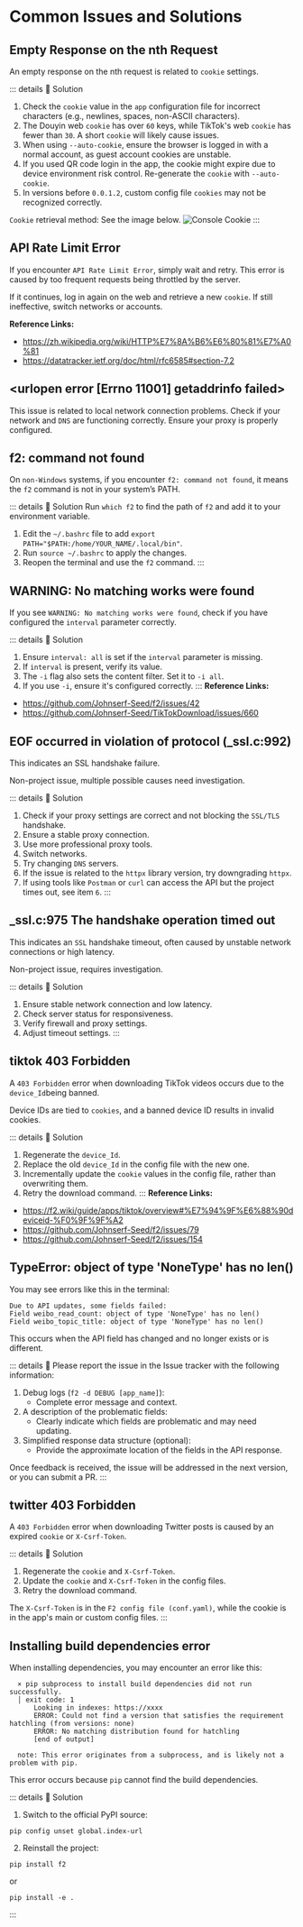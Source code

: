 # Common Issues and Solutions

## Empty Response on the nth Request

An empty response on the nth request is related to `cookie` settings.

::: details :link: Solution
1. Check the `cookie` value in the `app` configuration file for incorrect characters (e.g., newlines, spaces, non-ASCII characters).
2. The Douyin web `cookie` has over `60` keys, while TikTok's web `cookie` has fewer than `30`. A short `cookie` will likely cause issues.
3. When using `--auto-cookie`, ensure the browser is logged in with a normal account, as guest account cookies are unstable.
4. If you used QR code login in the app, the cookie might expire due to device environment risk control. Re-generate the `cookie` with `--auto-cookie`.
5. In versions before `0.0.1.2`, custom config file `cookies` may not be recognized correctly.

`Cookie` retrieval method: See the image below.
![Console Cookie](https://github.com/user-attachments/assets/4523e8c7-f74e-4d5f-9da6-6bb3658f8b24)
:::

## API Rate Limit Error

If you encounter `API Rate Limit Error`, simply wait and retry. This error is caused by too frequent requests being throttled by the server.

If it continues, log in again on the web and retrieve a new `cookie`. If still ineffective, switch networks or accounts.

**Reference Links:**
- https://zh.wikipedia.org/wiki/HTTP%E7%8A%B6%E6%80%81%E7%A0%81
- https://datatracker.ietf.org/doc/html/rfc6585#section-7.2

## <urlopen error [Errno 11001] getaddrinfo failed>

This issue is related to local network connection problems. Check if your network and `DNS` are functioning correctly. Ensure your proxy is properly configured.

## f2: command not found

On `non-Windows` systems, if you encounter `f2: command not found`, it means the `f2` command is not in your system’s PATH.

::: details :link: Solution
Run `which f2` to find the path of `f2` and add it to your environment variable.
1. Edit the `~/.bashrc` file to add `export PATH="$PATH:/home/YOUR_NAME/.local/bin"`.
2. Run `source ~/.bashrc` to apply the changes.
3. Reopen the terminal and use the `f2` command.
:::

## WARNING: No matching works were found

If you see `WARNING: No matching works were found`, check if you have configured the `interval` parameter correctly.

::: details :link: Solution
1. Ensure `interval: all` is set if the `interval` parameter is missing.
2. If `interval` is present, verify its value.
3. The `-i` flag also sets the content filter. Set it to `-i all`.
4. If you use `-i`, ensure it's configured correctly.
:::
**Reference Links:**
- https://github.com/Johnserf-Seed/f2/issues/42
- https://github.com/Johnserf-Seed/TikTokDownload/issues/660

## EOF occurred in violation of protocol (_ssl.c:992)

This indicates an SSL handshake failure.

Non-project issue, multiple possible causes need investigation.

::: details :link: Solution
1. Check if your proxy settings are correct and not blocking the `SSL/TLS` handshake.
2. Ensure a stable proxy connection.
3. Use more professional proxy tools.
4. Switch networks.
5. Try changing `DNS` servers.
6. If the issue is related to the `httpx` library version, try downgrading `httpx`.
7. If using tools like `Postman` or `curl` can access the API but the project times out, see item `6`.
:::

## _ssl.c:975 The handshake operation timed out

This indicates an `SSL` handshake timeout, often caused by unstable network connections or high latency.

Non-project issue, requires investigation.

::: details :link: Solution
1. Ensure stable network connection and low latency.
2. Check server status for responsiveness.
3. Verify firewall and proxy settings.
4. Adjust timeout settings.
:::

## tiktok 403 Forbidden

A `403 Forbidden` error when downloading TikTok videos occurs due to the `device_Id`being banned.

Device IDs are tied to `cookies`, and a banned device ID results in invalid cookies.

::: details :link: Solution
1. Regenerate the `device_Id`.
2. Replace the old `device_Id` in the config file with the new one.
3. Incrementally update the `cookie` values in the config file, rather than overwriting them.
4. Retry the download command.
:::
**Reference Links:**
- https://f2.wiki/guide/apps/tiktok/overview#%E7%94%9F%E6%88%90deviceid-%F0%9F%9F%A2
- https://github.com/Johnserf-Seed/f2/issues/79
- https://github.com/Johnserf-Seed/f2/issues/154

## TypeError: object of type 'NoneType' has no len()

You may see errors like this in the terminal:

```shell
Due to API updates, some fields failed:
Field weibo_read_count: object of type 'NoneType' has no len()
Field weibo_topic_title: object of type 'NoneType' has no len()
```

This occurs when the API field has changed and no longer exists or is different.

::: details :link: Please report the issue in the Issue tracker with the following information:
1. Debug logs (`f2 -d DEBUG [app_name]`):
    - Complete error message and context.
2. A description of the problematic fields:
    - Clearly indicate which fields are problematic and may need updating.
3. Simplified response data structure (optional):
    - Provide the approximate location of the fields in the API response.

Once feedback is received, the issue will be addressed in the next version, or you can submit a PR.
:::

## twitter 403 Forbidden

A `403 Forbidden` error when downloading Twitter posts is caused by an expired `cookie` or `X-Csrf-Token`.

::: details :link: Solution
1. Regenerate the `cookie` and `X-Csrf-Token`.
2. Update the `cookie` and `X-Csrf-Token` in the config files.
3. Retry the download command.

The `X-Csrf-Token` is in the `F2 config file (conf.yaml)`, while the cookie is in the app's main or custom config files.
:::

## Installing build dependencies error

When installing dependencies, you may encounter an error like this:
```shell
  × pip subprocess to install build dependencies did not run successfully.
  │ exit code: 1
      Looking in indexes: https://xxxx
      ERROR: Could not find a version that satisfies the requirement hatchling (from versions: none)
      ERROR: No matching distribution found for hatchling
      [end of output]

  note: This error originates from a subprocess, and is likely not a problem with pip.
```

This error occurs because `pip` cannot find the build dependencies.

::: details :link: Solution
1. Switch to the official PyPI source:

```shell
pip config unset global.index-url
```
2. Reinstall the project:

```shell
pip install f2
```
or

```shell
pip install -e .
```
:::
